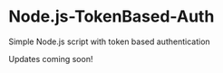 # Node.js-TokenBased-Auth
Simple Node.js script with token based authentication

Updates coming soon!
